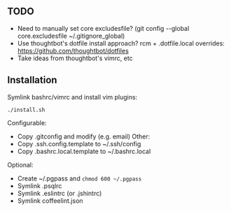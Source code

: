 ## TODO

* Need to manually set core excludesfile? (git config --global core.excludesfile ~/.gitignore\_global)
* Use thoughtbot's dotfile install approach? rcm + .dotfile.local overrides: https://github.com/thoughtbot/dotfiles
* Take ideas from thoughtbot's vimrc, etc

## Installation

Symlink bashrc/vimrc and install vim plugins:

```
./install.sh
```

Configurable:

* Copy .gitconfig and modify (e.g. email)
Other:
* Copy .ssh.config.template to ~/.ssh/config
* Copy .bashrc.local.template to ~/.bashrc.local

Optional:

* Create ~/.pgpass and `chmod 600 ~/.pgpass`
* Symlink .psqlrc
* Symlink .eslintrc (or .jshintrc)
* Symlink coffeelint.json
